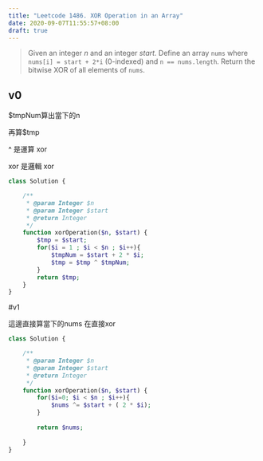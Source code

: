 ```yaml
---
title: "Leetcode 1486. XOR Operation in an Array"
date: 2020-09-07T11:55:57+08:00
draft: true
---
```

>Given an integer *n* and an integer *start*.
>Define an array `nums` where `nums[i] = start + 2*i` (0-indexed) and `n == nums.length`.
>Return the bitwise XOR of all elements of `nums`.

## v0

$tmpNum算出當下的n

再算$tmp

^ 是運算 xor

xor 是邏輯 xor


```php
class Solution {

    /**
     * @param Integer $n
     * @param Integer $start
     * @return Integer
     */
    function xorOperation($n, $start) {
        $tmp = $start;
        for($i = 1 ; $i < $n ; $i++){
            $tmpNum = $start + 2 * $i;
            $tmp = $tmp ^ $tmpNum;
        }
        return $tmp;
    }
}
```

#v1

這邊直接算當下的nums 在直接xor

```php
class Solution {

    /**
     * @param Integer $n
     * @param Integer $start
     * @return Integer
     */
    function xorOperation($n, $start) {
        for($i=0; $i < $n ; $i++){
            $nums ^= $start + ( 2 * $i);
        }
        
        return $nums;
        
    }
}
```